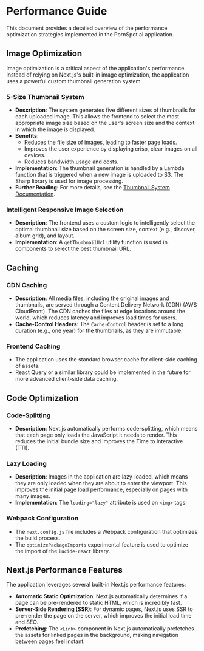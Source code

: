 # Performance Guide

This document provides a detailed overview of the performance optimization strategies implemented in the PornSpot.ai application.

## Image Optimization

Image optimization is a critical aspect of the application's performance. Instead of relying on Next.js's built-in image optimization, the application uses a powerful custom thumbnail generation system.

### 5-Size Thumbnail System

- **Description**: The system generates five different sizes of thumbnails for each uploaded image. This allows the frontend to select the most appropriate image size based on the user's screen size and the context in which the image is displayed.
- **Benefits**:
  - Reduces the file size of images, leading to faster page loads.
  - Improves the user experience by displaying crisp, clear images on all devices.
  - Reduces bandwidth usage and costs.
- **Implementation**: The thumbnail generation is handled by a Lambda function that is triggered when a new image is uploaded to S3. The Sharp library is used for image processing.
- **Further Reading**: For more details, see the [Thumbnail System Documentation](THUMBNAIL_SYSTEM.md).

### Intelligent Responsive Image Selection

- **Description**: The frontend uses a custom logic to intelligently select the optimal thumbnail size based on the screen size, context (e.g., discover, album grid), and layout.
- **Implementation**: A `getThumbnailUrl` utility function is used in components to select the best thumbnail URL.

## Caching

### CDN Caching

- **Description**: All media files, including the original images and thumbnails, are served through a Content Delivery Network (CDN) (AWS CloudFront). The CDN caches the files at edge locations around the world, which reduces latency and improves load times for users.
- **Cache-Control Headers**: The `Cache-Control` header is set to a long duration (e.g., one year) for the thumbnails, as they are immutable.

### Frontend Caching

- The application uses the standard browser cache for client-side caching of assets.
- React Query or a similar library could be implemented in the future for more advanced client-side data caching.

## Code Optimization

### Code-Splitting

- **Description**: Next.js automatically performs code-splitting, which means that each page only loads the JavaScript it needs to render. This reduces the initial bundle size and improves the Time to Interactive (TTI).

### Lazy Loading

- **Description**: Images in the application are lazy-loaded, which means they are only loaded when they are about to enter the viewport. This improves the initial page load performance, especially on pages with many images.
- **Implementation**: The `loading="lazy"` attribute is used on `<img>` tags.

### Webpack Configuration

- The `next.config.js` file includes a Webpack configuration that optimizes the build process.
- The `optimizePackageImports` experimental feature is used to optimize the import of the `lucide-react` library.

## Next.js Performance Features

The application leverages several built-in Next.js performance features:

- **Automatic Static Optimization**: Next.js automatically determines if a page can be pre-rendered to static HTML, which is incredibly fast.
- **Server-Side Rendering (SSR)**: For dynamic pages, Next.js uses SSR to pre-render the page on the server, which improves the initial load time and SEO.
- **Prefetching**: The `<Link>` component in Next.js automatically prefetches the assets for linked pages in the background, making navigation between pages feel instant.
